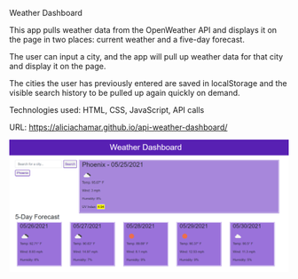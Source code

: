 Weather Dashboard

This app pulls weather data from the OpenWeather API and displays it on the page in two places: current weather and a five-day forecast. 

The user can input a city, and the app will pull up weather data for that city and display it on the page. 

The cities the user has previously entered are saved in localStorage and the visible search history to be pulled up again quickly on demand.

Technologies used: HTML, CSS, JavaScript, API calls

URL: https://aliciachamar.github.io/api-weather-dashboard/

![Screenshot](https://raw.githubusercontent.com/aliciachamar/api-weather-dashboard/main/assets/images/screenshot.PNG)